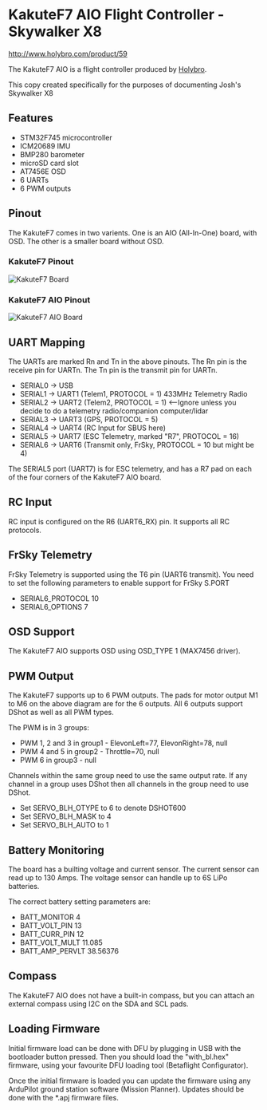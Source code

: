 # KakuteF7 AIO Flight Controller - Skywalker X8

http://www.holybro.com/product/59

The KakuteF7 AIO is a flight controller produced by [Holybro](http://www.holybro.com/product/59).

This copy created specifically for the purposes of documenting Josh's Skywalker X8

## Features

 - STM32F745 microcontroller
 - ICM20689 IMU
 - BMP280 barometer
 - microSD card slot
 - AT7456E OSD
 - 6 UARTs
 - 6 PWM outputs

## Pinout

The KakuteF7 comes in two varients. One is an AIO (All-In-One) board,
with OSD. The other is a smaller board without OSD.

### KakuteF7 Pinout

![KakuteF7 Board](kakutef7.jpg "KakuteF7")

### KakuteF7 AIO Pinout

![KakuteF7 AIO Board](kakutef7_AIO.jpg "KakuteF7 AIO")

## UART Mapping

The UARTs are marked Rn and Tn in the above pinouts. The Rn pin is the
receive pin for UARTn. The Tn pin is the transmit pin for UARTn.

 - SERIAL0 -> USB
 - SERIAL1 -> UART1 (Telem1, PROTOCOL = 1) 433MHz Telemetry Radio
 - SERIAL2 -> UART2 (Telem2, PROTOCOL = 1) <--Ignore unless you decide to do a telemetry radio/companion computer/lidar
 - SERIAL3 -> UART3 (GPS, PROTOCOL = 5)
 - SERIAL4 -> UART4 (RC Input for SBUS here)
 - SERIAL5 -> UART7 (ESC Telemetry, marked "R7", PROTOCOL = 16)
 - SERIAL6 -> UART6 (Transmit only, FrSky, PROTOCOL = 10 but might be 4)

The SERIAL5 port (UART7) is for ESC telemetry, and has a R7 pad on
each of the four corners of the KakuteF7 AIO board.

## RC Input
 
RC input is configured on the R6 (UART6_RX) pin. It supports all RC protocols.
 
## FrSky Telemetry
 
FrSky Telemetry is supported using the T6 pin (UART6 transmit). You need to set the following parameters to enable support for FrSky S.PORT
 
  - SERIAL6_PROTOCOL 10
  - SERIAL6_OPTIONS 7
  
## OSD Support

The KakuteF7 AIO supports OSD using OSD_TYPE 1 (MAX7456 driver).

## PWM Output

The KakuteF7 supports up to 6 PWM outputs. The pads for motor output M1 to M6 on the above diagram are for the 6 outputs. All 6 outputs support DShot as well as all PWM types.

The PWM is in 3 groups:

 - PWM 1, 2 and 3 in group1 - ElevonLeft=77, ElevonRight=78, null
 - PWM 4 and 5 in group2 - Throttle=70, null
 - PWM 6 in group3 - null

Channels within the same group need to use the same output rate. If
any channel in a group uses DShot then all channels in the group need
to use DShot.

- Set SERVO_BLH_OTYPE to 6 to denote DSHOT600
- Set SERVO_BLH_MASK to 4
- Set SERVO_BLH_AUTO to 1


## Battery Monitoring

The board has a builting voltage and current sensor. The current
sensor can read up to 130 Amps. The voltage sensor can handle up to 6S
LiPo batteries.

The correct battery setting parameters are:

 - BATT_MONITOR 4
 - BATT_VOLT_PIN 13
 - BATT_CURR_PIN 12
 - BATT_VOLT_MULT 11.085
 - BATT_AMP_PERVLT 38.56376

## Compass

The KakuteF7 AIO does not have a built-in compass, but you can attach an external compass using I2C on the SDA and SCL pads.

## Loading Firmware

Initial firmware load can be done with DFU by plugging in USB with the
bootloader button pressed. Then you should load the "with_bl.hex"
firmware, using your favourite DFU loading tool (Betaflight Configurator).

Once the initial firmware is loaded you can update the firmware using
any ArduPilot ground station software (Mission Planner). Updates should be done with the
*.apj firmware files.

